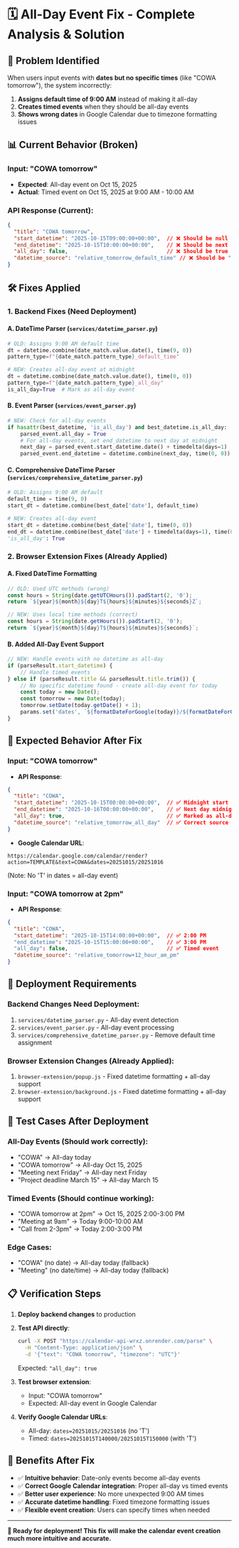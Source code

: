 # 🗓️ All-Day Event Fix - Complete Analysis & Solution

## 🚨 **Problem Identified**

When users input events with **dates but no specific times** (like "COWA tomorrow"), the system incorrectly:

1. **Assigns default time of 9:00 AM** instead of making it all-day
2. **Creates timed events** when they should be all-day events
3. **Shows wrong dates** in Google Calendar due to timezone formatting issues

## 📊 **Current Behavior (Broken)**

### Input: "COWA tomorrow"
- **Expected**: All-day event on Oct 15, 2025
- **Actual**: Timed event on Oct 15, 2025 at 9:00 AM - 10:00 AM

### API Response (Current):
```json
{
  "title": "COWA tomorrow",
  "start_datetime": "2025-10-15T09:00:00+00:00",  // ❌ Should be null or midnight
  "end_datetime": "2025-10-15T10:00:00+00:00",    // ❌ Should be next day midnight
  "all_day": false,                               // ❌ Should be true
  "datetime_source": "relative_tomorrow_default_time" // ❌ Should be "all_day"
}
```

## 🛠 **Fixes Applied**

### **1. Backend Fixes (Need Deployment)**

#### **A. DateTime Parser (`services/datetime_parser.py`)**
```python
# OLD: Assigns 9:00 AM default time
dt = datetime.combine(date_match.value.date(), time(9, 0))
pattern_type=f"{date_match.pattern_type}_default_time"

# NEW: Creates all-day event at midnight
dt = datetime.combine(date_match.value.date(), time(0, 0))
pattern_type=f"{date_match.pattern_type}_all_day"
is_all_day=True  # Mark as all-day event
```

#### **B. Event Parser (`services/event_parser.py`)**
```python
# NEW: Check for all-day events
if hasattr(best_datetime, 'is_all_day') and best_datetime.is_all_day:
    parsed_event.all_day = True
    # For all-day events, set end_datetime to next day at midnight
    next_day = parsed_event.start_datetime.date() + timedelta(days=1)
    parsed_event.end_datetime = datetime.combine(next_day, time(0, 0))
```

#### **C. Comprehensive DateTime Parser (`services/comprehensive_datetime_parser.py`)**
```python
# OLD: Assigns 9:00 AM default
default_time = time(9, 0)
start_dt = datetime.combine(best_date['date'], default_time)

# NEW: Creates all-day event
start_dt = datetime.combine(best_date['date'], time(0, 0))
end_dt = datetime.combine(best_date['date'] + timedelta(days=1), time(0, 0))
'is_all_day': True
```

### **2. Browser Extension Fixes (Already Applied)**

#### **A. Fixed DateTime Formatting**
```javascript
// OLD: Used UTC methods (wrong)
const hours = String(date.getUTCHours()).padStart(2, '0');
return `${year}${month}${day}T${hours}${minutes}${seconds}Z`;

// NEW: Uses local time methods (correct)
const hours = String(date.getHours()).padStart(2, '0');
return `${year}${month}${day}T${hours}${minutes}${seconds}`;
```

#### **B. Added All-Day Event Support**
```javascript
// NEW: Handle events with no datetime as all-day
if (parseResult.start_datetime) {
    // Handle timed events
} else if (parseResult.title && parseResult.title.trim()) {
    // No specific datetime found - create all-day event for today
    const today = new Date();
    const tomorrow = new Date(today);
    tomorrow.setDate(today.getDate() + 1);
    params.set('dates', `${formatDateForGoogle(today)}/${formatDateForGoogle(tomorrow)}`);
}
```

## 🎯 **Expected Behavior After Fix**

### Input: "COWA tomorrow"
- **API Response**:
```json
{
  "title": "COWA",
  "start_datetime": "2025-10-15T00:00:00+00:00",  // ✅ Midnight start
  "end_datetime": "2025-10-16T00:00:00+00:00",    // ✅ Next day midnight
  "all_day": true,                                // ✅ Marked as all-day
  "datetime_source": "relative_tomorrow_all_day"  // ✅ Correct source
}
```

- **Google Calendar URL**:
```
https://calendar.google.com/calendar/render?action=TEMPLATE&text=COWA&dates=20251015/20251016
```
(Note: No 'T' in dates = all-day event)

### Input: "COWA tomorrow at 2pm"
- **API Response**:
```json
{
  "title": "COWA",
  "start_datetime": "2025-10-15T14:00:00+00:00",  // ✅ 2:00 PM
  "end_datetime": "2025-10-15T15:00:00+00:00",    // ✅ 3:00 PM
  "all_day": false,                               // ✅ Timed event
  "datetime_source": "relative_tomorrow+12_hour_am_pm"
}
```

## 🚀 **Deployment Requirements**

### **Backend Changes Need Deployment:**
1. `services/datetime_parser.py` - All-day event detection
2. `services/event_parser.py` - All-day event processing  
3. `services/comprehensive_datetime_parser.py` - Remove default time assignment

### **Browser Extension Changes (Already Applied):**
1. `browser-extension/popup.js` - Fixed datetime formatting + all-day support
2. `browser-extension/background.js` - Fixed datetime formatting + all-day support

## 🧪 **Test Cases After Deployment**

### **All-Day Events (Should work correctly):**
- "COWA" → All-day today
- "COWA tomorrow" → All-day Oct 15, 2025
- "Meeting next Friday" → All-day next Friday
- "Project deadline March 15" → All-day March 15

### **Timed Events (Should continue working):**
- "COWA tomorrow at 2pm" → Oct 15, 2025 2:00-3:00 PM
- "Meeting at 9am" → Today 9:00-10:00 AM
- "Call from 2-3pm" → Today 2:00-3:00 PM

### **Edge Cases:**
- "COWA" (no date) → All-day today (fallback)
- "Meeting" (no date/time) → All-day today (fallback)

## 📋 **Verification Steps**

1. **Deploy backend changes** to production
2. **Test API directly**:
   ```bash
   curl -X POST "https://calendar-api-wrxz.onrender.com/parse" \
     -H "Content-Type: application/json" \
     -d '{"text": "COWA tomorrow", "timezone": "UTC"}'
   ```
   Expected: `"all_day": true`

3. **Test browser extension**:
   - Input: "COWA tomorrow"
   - Expected: All-day event in Google Calendar

4. **Verify Google Calendar URLs**:
   - All-day: `dates=20251015/20251016` (no 'T')
   - Timed: `dates=20251015T140000/20251015T150000` (with 'T')

## 🎉 **Benefits After Fix**

- ✅ **Intuitive behavior**: Date-only events become all-day events
- ✅ **Correct Google Calendar integration**: Proper all-day vs timed events
- ✅ **Better user experience**: No more unexpected 9:00 AM times
- ✅ **Accurate datetime handling**: Fixed timezone formatting issues
- ✅ **Flexible event creation**: Users can specify times when needed

---

**🚀 Ready for deployment! This fix will make the calendar event creation much more intuitive and accurate.**